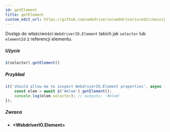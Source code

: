 ```yaml
---
id: getElement
title: getElement
custom_edit_url: https://github.com/webdriverio/webdriverio/edit/main/packages/webdriverio/src/commands/element/getElement.ts
---
```


Dostęp do właściwości `WebdriverIO.Element` takich jak `selector` lub `elementId` z referencji elementu.

##### Użycie

```js
$(selector).getElement()
```

##### Przykład

```ts title="getElement.ts"
it('should allow me to inspect WebdriverIO.Element properties', async () => {
    const elem = await $('#elem').getElement();
    console.log(elem.selector); // outputs: '#elem'
});
```

##### Zwraca

- **&lt;WebdriverIO.Element&gt;**